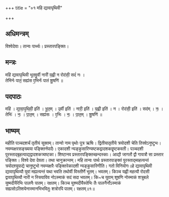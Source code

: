 +++
title = "०१ महि द्यावापृथिवी"

+++
## अधिमन्त्रम्
विश्वेदेवाः। तान्वः पार्थ्यः। प्रस्तारपङ्क्तिः।

## मन्त्रः
महि॑ द्यावापृथिवी भूतमु॒र्वी नारी॑ य॒ह्वी न रोद॑सी॒ सदं॑ नः ।  
तेभि॑र्नः पातं॒ सह्य॑स ए॒भिर्नः॑ पातं शू॒षणि॑ ॥

## पदपाठः
महि॑ । द्या॒वा॒पृ॒थि॒वी॒ इति॑ । भू॒त॒म् । उ॒र्वी इति॑ । नारी॒ इति॑ । य॒ह्वी इति॑ । न । रोद॑सी॒ इति॑ । सद॑म् । नः॒ ।  
तेभिः॑ । नः॒ । पा॒त॒म् । सह्य॑सः । ए॒भिः । नः॒ । पा॒त॒म् । शू॒षणि॑ ॥

## भाष्यम्
महीति पञ्चदशर्चं तृतीयं सूक्तम्। तान्वो नाम पृथोः पुत्र ऋषिः। द्वितीयातृतीये त्रयोदशी चेति तिस्रोऽनुष्टुभः। नवम्यक्षरसङ्ख्यया पङ्क्तिर्नपादैः। एकादशी न्यङ्कुसारिण्यष्टकद्वादशकद्वृष्टकवती। पञ्चदशी पुरस्ताद्बृहत्याद्यद्वादशकत्र्यष्टका। शिष्टानव प्रस्तारपङ्क्तिच्छन्दस्काः। आद्यौ जागतौ द्वौ गायत्रौ सा प्रस्तार पङ्क्तिः। विश्वे देवा देवता। तथा चानुक्रान्तम्। महि तान्वः पार्थः प्रस्तारपाङ्क्तं पुरस्ताद्ब्यहत्यन्तं त्रयोदश्युपाद्ये चानुष्टुभो नवम्यक्षरैः पङ्क्तिरेकादशी न्यङ्कुसारिणीति। गतो विनियोगः॥हे द्यावापृथिवी द्यावापृथिव्यौ युवां मह्यत्यन्तं यथा भवति तथोर्वी विस्तीर्णे भूतम्। भवतम्। किञ्च यह्वी महत्यौ रोदसी द्वावापृथिव्यौ नारी न स्त्रियाविव नोऽस्माकं सदं सदा भवतम्। कि~च युवाम् शूषणि नोस्माकं शत्रुबले युष्मदीयैरेभिः पालनैः पातम्। रक्षतम्। किञ्च युश्मदीयैस्तेभिः तैः पालनैर्नोऽस्माकं सह्यसोऽतिशयेनास्मानभिभवितुः शत्रोरपि पातम्। रक्षतम्॥१॥